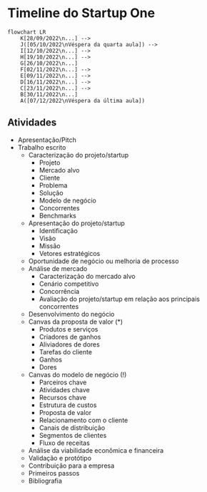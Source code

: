 # Timeline do Startup One

```mermaid
flowchart LR
    K[28/09/2022\n...] -->
    J([05/10/2022\nVéspera da quarta aula]) -->
    I[12/10/2022\n...] -->
    H[19/10/2022\n...] -->
    G[26/10/2022\n...] 
    F[02/11/2022\n...] -->
    E[09/11/2022\n...] -->
    D[16/11/2022\n...] -->
    C[23/11/2022\n...] -->
    B[30/11/2022\n...] 
    A([07/12/2022\nVéspera da última aula])
```

## Atividades
- Apresentação/Pitch
- Trabalho escrito
    - Caracterização do projeto/startup
        - Projeto
        - Mercado alvo
        - Cliente
        - Problema
        - Solução
        - Modelo de negócio
        - Concorrentes
        - Benchmarks
    - Apresentação do projeto/startup
        - Identificação
        - Visão
        - Missão
        - Vetores estratégicos
    - Oportunidade de negócio ou melhoria de processo
    - Análise de mercado
        - Caracterização do mercado alvo
        - Cenário competitivo
        - Concorrência
        - Avaliação do projeto/startup em relação aos principais concorrentes
    - Desenvolvimento do negócio
    - Canvas da proposta de valor (*)
        - Produtos e serviços
        - Criadores de ganhos
        - Aliviadores de dores
        - Tarefas do cliente
        - Ganhos
        - Dores
    - Canvas do modelo de negócio (!)
        - Parceiros chave
        - Atividades chave
        - Recursos chave
        - Estrutura de custos
        - Proposta de valor
        - Relacionamento com o cliente
        - Canais de distribuição
        - Segmentos de clientes
        - Fluxo de receitas
    - Análise da viabilidade econômica e financeira
    - Validação e protótipo
    - Contribuição para a empresa
    - Primeiros passos
    - Bibliografia
